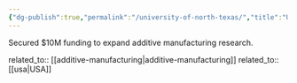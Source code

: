 ```yaml
---
{"dg-publish":true,"permalink":"/university-of-north-texas/","title":"University of North Texas"}
---
```



Secured $10M funding to expand additive manufacturing research.

related_to:: [[additive-manufacturing\|additive-manufacturing]]
related_to:: [[usa\|USA]]
